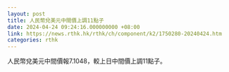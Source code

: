 ```yaml
---
layout: post
title: 人民幣兌美元中間價上調11點子
date: 2024-04-24 09:24:16.000000000 +08:00
link: https://news.rthk.hk/rthk/ch/component/k2/1750280-20240424.htm
categories: rthk
---
```


人民幣兌美元中間價報7.1048，較上日中間價上調11點子。
